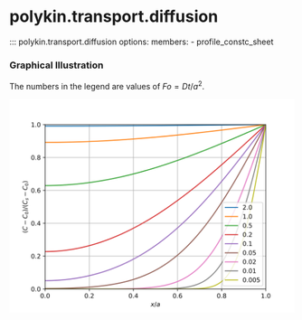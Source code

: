 # polykin.transport.diffusion

::: polykin.transport.diffusion
    options:
        members:
            - profile_constc_sheet

### Graphical Illustration

The numbers in the legend are values of $Fo = D t / a^2$.

![profile_constc_sheet](profile_constc_sheet.svg)

